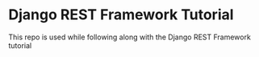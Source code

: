 # Django REST Framework Tutorial

This repo is used while following along with the Django REST Framework tutorial